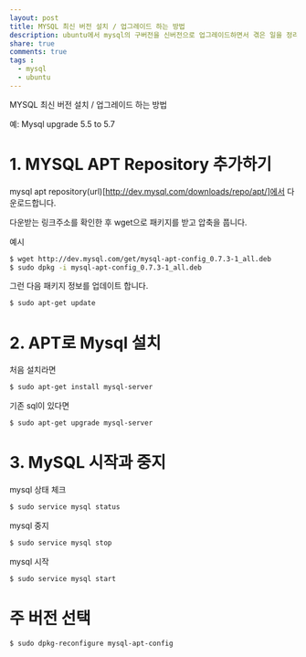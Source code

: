 ```yaml
---
layout: post
title: MYSQL 최신 버전 설치 / 업그레이드 하는 방법
description: ubuntu에서 mysql의 구버전을 신버전으로 업그레이드하면서 겪은 일을 정리했습니다. (5.5 -> 5.7)
share: true
comments: true
tags :
  - mysql
  - ubuntu
---
```


MYSQL 최신 버전 설치 / 업그레이드 하는 방법

예: Mysql upgrade 5.5 to 5.7

# 1. MYSQL APT Repository 추가하기

mysql apt repository(url)[http://dev.mysql.com/downloads/repo/apt/]에서 다운로드합니다.

다운받는 링크주소를 확인한 후 wget으로 패키지를 받고 압축을 풉니다.

예시
```bash
$ wget http://dev.mysql.com/get/mysql-apt-config_0.7.3-1_all.deb
$ sudo dpkg -i mysql-apt-config_0.7.3-1_all.deb
```

그런 다음 패키지 정보를 업데이트 합니다.

```bash
$ sudo apt-get update
```

# 2. APT로 Mysql 설치

처음 설치라면

```bash
$ sudo apt-get install mysql-server 
```

기존 sql이 있다면

```bash
$ sudo apt-get upgrade mysql-server
```

# 3. MySQL 시작과 중지

mysql 상태 체크

```bash
$ sudo service mysql status
```

mysql 중지

```bash
$ sudo service mysql stop
```

mysql 시작

```bash
$ sudo service mysql start
```

# 주 버전 선택

```bash
$ sudo dpkg-reconfigure mysql-apt-config
```